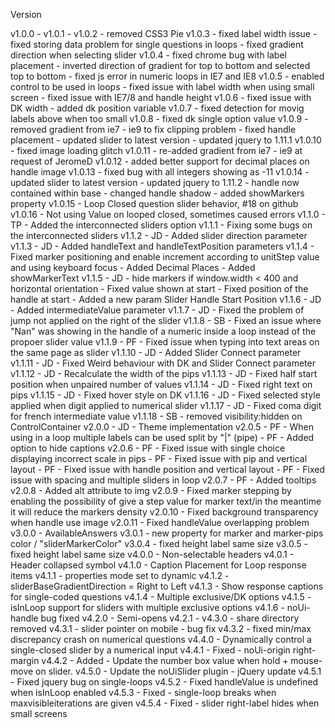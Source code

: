 Version

v1.0.0 -
    v1.0.1 -
    v1.0.2  - removed CSS3 Pie
    v1.0.3  - fixed label width issue
            - fixed storing data problem for single questions in loops
            - fixed gradient direction when selecting slider
    v1.0.4  - fixed chrome bug with label placement
            - inverted direction of gradient for top to bottom and selected top to bottom
            - fixed js error in numeric loops in IE7 and IE8
    v1.0.5  - enabled control to be used in loops
            - fixed issue with label width when using small screen
            - fixed issue with IE7/8 and handle height
    v1.0.6  - fixed issue with DK width
            - added dk position variable
    v1.0.7  - fixed detection for movig labels above when too small
    v1.0.8  - fixed dk single option value
    v1.0.9  - removed gradient from ie7 - ie9 to fix clipping problem
            - fixed handle placement
            - updated slider to latest version
            - updated jquery to 1.11.1
    v1.0.10 - fixed image loading glitch
    v1.0.11 - re-added gradient from ie7 - ie9 at request of JeromeD
    v1.0.12 - added better support for decimal places on handle image
    v1.0.13 - fixed bug with all integers showing as -11
    v1.0.14 - updated slider to latest version
            - updated jquery to 1.11.2
            - handle now contained within base
            - changed handle shadow
            - added showMarkers property
    v1.0.15 - Loop Closed question slider behavior, #18 on github
    v1.0.16 - Not using Value on looped closed, sometimes caused errors
  v1.1.0    - TP - Added the interconnected sliders option
    v1.1.1  - Fixing some bugs on the interconnected sliders
    v1.1.2  - JD - Added slider direction parameter
    v1.1.3  - JD - Added handleText and handleTextPosition parameters
    v1.1.4  - Fixed marker positioning and enable increment according to unitStep value and using keyboard focus
            - Added Decimal Places
            - Added showMarkerText
    v1.1.5  - JD - hide markers if window.width < 400 and horizontal orientation
            - Fixed value shown at start
            - Fixed position of the handle at start
            - Added a new param Slider Handle Start Position
    v1.1.6  - JD - Added intermediateValue parameter
    v1.1.7  - JD - Fixed the problem of jump not applied on the right of the slider
    v1.1.8  - SB - Fixed an issue where "Nan" was showing in the handle of a numeric inside a loop instead of the propoer slider value
    v1.1.9  - PF - Fixed issue when typing into text areas on the same page as slider
    v1.1.10 - JD - Added Slider Connect parameter
    v1.1.11 - JD - Fixed Weird behaviour with DK and Slider Connect parameter
    v1.1.12 - JD - Recalculate the width of the pips
    v1.1.13 - JD - Fixed half start position when unpaired number of values
    v1.1.14 - JD - Fixed right text on pips
    v1.1.15 - JD - Fixed hover style on DK
    v1.1.16 - JD - Fixed selected style applied when digit applied to numerical slider
    v1.1.17 - JD - Fixed coma digit for french intermediate value
    v1.1.18 - SB - removed visibility:hidden on ControlContainer
v2.0.0 - JD - Theme implementation
    v2.0.5  - PF - When using in a loop multiple labels can be used split by "|" (pipe)
            - PF - Added option to hide captions
    v2.0.6  - PF - Fixed issue with single choice displaying incorrect scale in pips
            - PF - Fixed issue with pip and vertical layout
            - PF - Fixed issue with handle position and vertical layout
            - PF - Fixed issue with spacing and multiple sliders in loop
    v2.0.7  - PF - Added tooltips
    v2.0.8  - Added alt attribute to img
    v2.0.9  - Fixed marker stepping by enabling the possibility of give a step value for marker text/in the meantime it will reduce the markers density
    v2.0.10 - Fixed background transparency when handle use image
    v2.0.11 - Fixed handleValue overlapping problem
v3.0.0      - AvailableAnswers
    v3.0.1  - new property for marker and marker-pips color / "sliderMarkerColor"
    v3.0.4  - fixed height label same size
    v3.0.5  - fixed height label same size
v4.0.0      - Non-selectable headers
    v4.0.1  - Header collapsed symbol
  v4.1.0    - Caption Placement for Loop response items
    v4.1.1  - properties mode set to dynamic
    v4.1.2  - sliderBaseGradientDirection = Right to Left
    v4.1.3  - Show response captions for single-coded questions
    v4.1.4  - Multiple exclusive/DK options
    v4.1.5  - isInLoop support for sliders with multiple exclusive options
    v4.1.6  - noUi-handle bug fixed
  v4.2.0    - Semi-opens
    v4.2.1  -
  v4.3.0    - share directory removed
    v4.3.1  - slider pointer on mobile - bug fix
    v4.3.2  - fixed min/max discrepancy crash on numerical questions
  v4.4.0    - Dynamically control a single-closed slider by a numerical input
    v4.4.1  - Fixed - noUi-origin right-margin
    v4.4.2  - Added - Update the number box value when hold + mouse-move on slider.
  v4.5.0    - Update the noUiSlider plugin
            - jQuery update
    v4.5.1  - Fixed jquery bug on single-loops
    v4.5.2  - Fixed handleValue is undefined when isInLoop enabled
    v4.5.3  - Fixed - single-loop breaks when maxvisibleiterations are given
    v4.5.4  - Fixed - slider right-label hides when small screens
